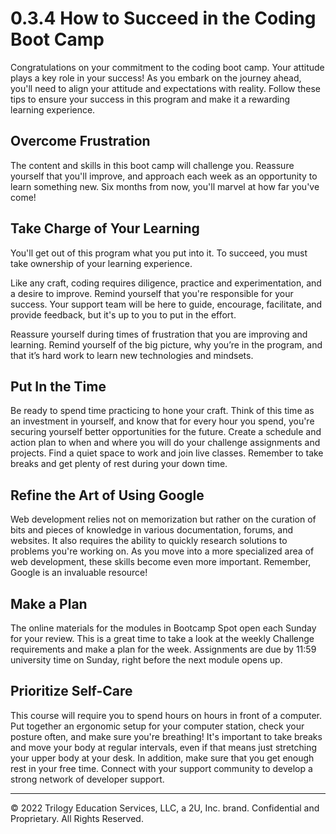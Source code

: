# 0.3.4 How to Succeed in the Coding Boot Camp
Congratulations on your commitment to the coding boot camp. Your attitude plays a key role in your success! As you embark on the journey ahead, you'll need to align your attitude and expectations with reality. Follow these tips to ensure your success in this program and make it a rewarding learning experience.

## Overcome Frustration
The content and skills in this boot camp will challenge you. Reassure yourself that you'll improve, and approach each week as an opportunity to learn something new. Six months from now, you'll marvel at how far you've come!

## Take Charge of Your Learning
You'll get out of this program what you put into it. To succeed, you must take ownership of your learning experience.

Like any craft, coding requires diligence, practice and experimentation, and a desire to improve. Remind yourself that you're responsible for your success. Your support team will be here to guide, encourage, facilitate, and provide feedback, but it's up to you to put in the effort.

Reassure yourself during times of frustration that you are improving and learning. Remind yourself of the big picture, why you’re in the program, and that it’s hard work to learn new technologies and mindsets.

## Put In the Time
Be ready to spend time practicing to hone your craft. Think of this time as an investment in yourself, and know that for every hour you spend, you're securing yourself better opportunities for the future. Create a schedule and action plan to when and where you will do your challenge assignments and projects. Find a quiet space to work and join live classes. Remember to take breaks and get plenty of rest during your down time.

## Refine the Art of Using Google
Web development relies not on memorization but rather on the curation of bits and pieces of knowledge in various documentation, forums, and websites. It also requires the ability to quickly research solutions to problems you're working on. As you move into a more specialized area of web development, these skills become even more important. Remember, Google is an invaluable resource!

## Make a Plan
The online materials for the modules in Bootcamp Spot open each Sunday for your review. This is a great time to take a look at the weekly Challenge requirements and make a plan for the week. Assignments are due by 11:59 university time on Sunday, right before the next module opens up.

## Prioritize Self-Care
This course will require you to spend hours on hours in front of a computer. Put together an ergonomic setup for your computer station, check your posture often, and make sure you're breathing! It's important to take breaks and move your body at regular intervals, even if that means just stretching your upper body at your desk. In addition, make sure that you get enough rest in your free time. Connect with your support community to develop a strong network of developer support.

---
© 2022 Trilogy Education Services, LLC, a 2U, Inc. brand. Confidential and Proprietary. All Rights Reserved.
